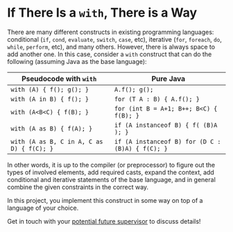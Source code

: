 # If There Is a `with`, There is a Way

There are many different constructs in existing programming languages: conditional (`if`, `cond`, `evaluate`, `switch`, `case`, etc), iterative (`for`, `foreach`, `do`, `while`, `perform`, etc), and many others. However, there is always space to add another one. In this case, consider a `with` construct that can do the following (assuming Java as the base language):

| Pseudocode with `with`   | Pure Java |
|--------------------------|-----------|
| `with (A) { f(); g(); }` | `A.f(); g();` |
| `with (A in B) { f(); }` | `for (T A : B) { A.f(); }` |
| `with (A<B<C) { f(B); }` | `for (int B = A+1; B++; B<C) { f(B); }` |
| `with (A as B) { f(A); }` | `if (A instanceof B) { f( (B)A ); }` |
| `with (A as B, C in A, C as D) { f(C); }` | `if (A instanceof B) for (D C : (B)A) { f(C); }` |

In other words, it is up to the compiler (or preprocessor) to figure out the types of involved elements, add required casts, expand the context, add conditional and iterative statements of the base language, and in general combine the given constraints in the correct way.

In this project, you implement this construct in some way on top of a language of your choice.

Get in touch with your [potential future supervisor](mailto:v.zaytsev@utwente.nl) to discuss details!